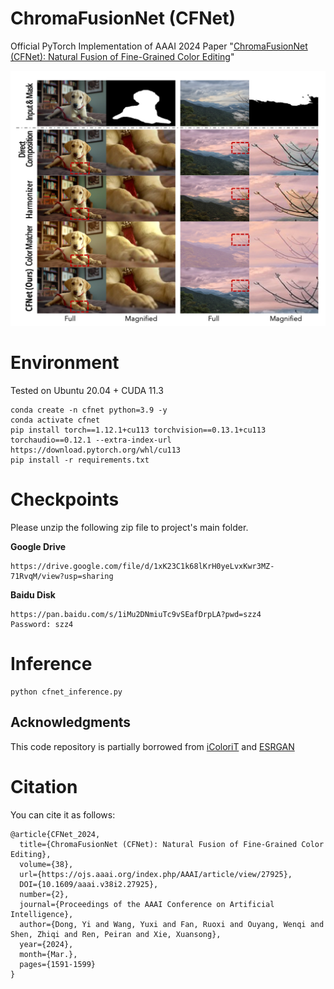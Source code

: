 
# ChromaFusionNet (CFNet)
Official PyTorch Implementation of AAAI 2024 Paper "[ChromaFusionNet (CFNet): Natural Fusion of Fine-Grained Color Editing](https://ojs.aaai.org/index.php/AAAI/article/view/27925)"

![Figure 1](images/CFNet_figure1.png)

# Environment
Tested on Ubuntu 20.04 + CUDA 11.3
```
conda create -n cfnet python=3.9 -y
conda activate cfnet
pip install torch==1.12.1+cu113 torchvision==0.13.1+cu113 torchaudio==0.12.1 --extra-index-url https://download.pytorch.org/whl/cu113
pip install -r requirements.txt
```

# Checkpoints
Please unzip the following zip file to project's main folder.

**Google Drive**
```
https://drive.google.com/file/d/1xK23C1k68lKrH0yeLvxKwr3MZ-71RvqM/view?usp=sharing
```


**Baidu Disk**
```
https://pan.baidu.com/s/1iMu2DNmiuTc9vSEafDrpLA?pwd=szz4
Password: szz4 
```


# Inference
```
python cfnet_inference.py
```

## Acknowledgments

This code repository is partially borrowed from [iColoriT](https://github.com/pmh9960/iColoriT) and [ESRGAN](https://github.com/xinntao/ESRGAN)


# Citation
You can cite it as follows:
```
@article{CFNet_2024,
  title={ChromaFusionNet (CFNet): Natural Fusion of Fine-Grained Color Editing},
  volume={38},
  url={https://ojs.aaai.org/index.php/AAAI/article/view/27925},
  DOI={10.1609/aaai.v38i2.27925},
  number={2},
  journal={Proceedings of the AAAI Conference on Artificial Intelligence},
  author={Dong, Yi and Wang, Yuxi and Fan, Ruoxi and Ouyang, Wenqi and Shen, Zhiqi and Ren, Peiran and Xie, Xuansong},
  year={2024},
  month={Mar.},
  pages={1591-1599}
}
```
